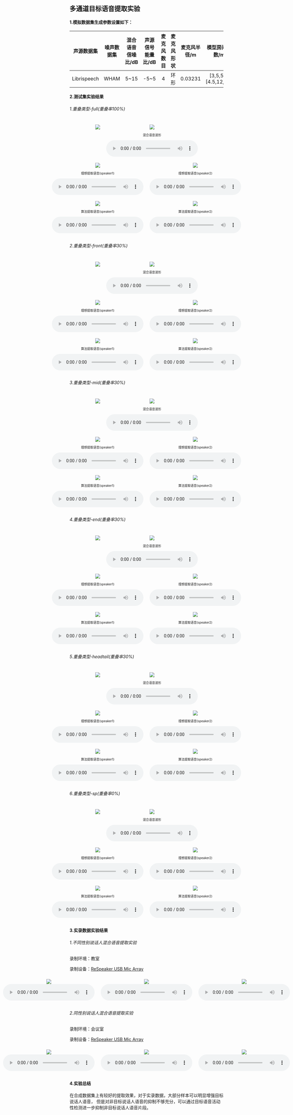 <style>
.image-grid {
  display: flex;
  flex-wrap: nowrap; /* 设置不换行 */
  justify-content: center; /* 水平居中对齐 */
  align-items: flex-start; /* 垂直顶部对齐 */
}
.image-item {
  margin: 10px;
  text-align: center;
}
</style>

<style type="text/css">
    .myfont{
        font-size:10px;
    }
</style>


## 多通道目标语音提取实验

#### 1.模拟数据集生成参数设置如下：


| 声源数据集 | 噪声数据集  |   混合语音信噪比/dB   |声源信号能量比/dB |麦克风数目|麦克风形状|麦克风半径/m|模型房间参数/m|
| :-----:     | :------:       | :-----:             |:-----:|:----:|:-----:|:----------:|:----:|
|   Librispeech  |   WHAM | 5~15                  |-5~5|            4|环形   |0.03231|[3,5,5]~[4.5,12,12]|



#### 2.测试集实验结果
<!-- [<img src="https://github.com/Chen-jia621/exps/blob/master/figs/pikaqiu.png" width="300">](https://github.com/Chen-jia621/exps) -->
###### 1.重叠类型-full(重叠率100%)
<div class="image-grid">
  <div class="image-item">
    <img src="expresults/noncausal_TSE_FFCLSTM_4ch_2chplus_noattention/full.png">
  </div>
  <div class="image-item">
    <img src="expresults/noncausal_TSE_FFCLSTM_4ch_2chplus_noattention/full/mix.png">
    <br/>
    <p class="myfont">混合语音波形 </p>
    <audio controls>
      <source src="expresults/noncausal_TSE_FFCLSTM_4ch_2chplus_noattention/full/mix.wav" type="audio/mpeg">
    </audio>
  </div>
</div>

<div class="image-grid">
  <div class="image-item">
    <img src="expresults/noncausal_TSE_FFCLSTM_4ch_2chplus_noattention/full/s1.png">
    <br/>
    <p class="myfont">理想提取语音(speaker1) </p>
    <audio controls>
      <source src="expresults/noncausal_TSE_FFCLSTM_4ch_2chplus_noattention/full/s1.wav" type="audio/mpeg">
    </audio>
  </div>
  <div class="image-item">
    <img src="expresults/noncausal_TSE_FFCLSTM_4ch_2chplus_noattention/full/s2.png">
    <br/>
    <p class="myfont">理想提取语音(speaker2) </p>
    <audio controls>
      <source src="expresults/noncausal_TSE_FFCLSTM_4ch_2chplus_noattention/full/s2.wav" type="audio/mpeg">
    </audio>
  </div>
</div>

<div class="image-grid">
  <div class="image-item">
    <img src="expresults/noncausal_TSE_FFCLSTM_4ch_2chplus_noattention/full/est_s1.png">
    <br/>
    <p class="myfont">算法提取语音(speaker1) </p>
    <audio controls>
      <source src="expresults/noncausal_TSE_FFCLSTM_4ch_2chplus_noattention/full/est_s1.wav" type="audio/mpeg">
    </audio>
  </div>
  <div class="image-item">
    <img src="expresults/noncausal_TSE_FFCLSTM_4ch_2chplus_noattention/full/est_s2.png">
    <br/>
    <p class="myfont">算法提取语音(speaker2) </p>
    <audio controls>
      <source src="expresults/noncausal_TSE_FFCLSTM_4ch_2chplus_noattention/full/est_s2.wav" type="audio/mpeg">
    </audio>
  </div>
</div>



###### 2.重叠类型-front(重叠率30%)

<div class="image-grid">
  <div class="image-item">
    <img src="expresults/noncausal_TSE_FFCLSTM_4ch_2chplus_noattention/front.png">
  </div>
  <div class="image-item">
    <img src="expresults/noncausal_TSE_FFCLSTM_4ch_2chplus_noattention/front/mix.png">
    <br/>
    <p class="myfont">混合语音波形 </p>
    <audio controls>
      <source src="expresults/noncausal_TSE_FFCLSTM_4ch_2chplus_noattention/front/mix.wav" type="audio/mpeg">
    </audio>
  </div>
</div>

<div class="image-grid">
  <div class="image-item">
    <img src="expresults/noncausal_TSE_FFCLSTM_4ch_2chplus_noattention/front/s1.png">
    <br/>
    <p class="myfont">理想提取语音(speaker1) </p>
    <audio controls>
      <source src="expresults/noncausal_TSE_FFCLSTM_4ch_2chplus_noattention/front/s1.wav" type="audio/mpeg">
    </audio>
  </div>
  <div class="image-item">
    <img src="expresults/noncausal_TSE_FFCLSTM_4ch_2chplus_noattention/front/s2.png">
    <br/>
    <p class="myfont">理想提取语音(speaker2) </p>
    <audio controls>
      <source src="expresults/noncausal_TSE_FFCLSTM_4ch_2chplus_noattention/front/s2.wav" type="audio/mpeg">
    </audio>
  </div>
</div>

<div class="image-grid">
  <div class="image-item">
    <img src="expresults/noncausal_TSE_FFCLSTM_4ch_2chplus_noattention/front/est_s1.png">
    <br/>
    <p class="myfont">算法提取语音(speaker1) </p>
    <audio controls>
      <source src="expresults/noncausal_TSE_FFCLSTM_4ch_2chplus_noattention/front/est_s1.wav" type="audio/mpeg">
    </audio>
  </div>
  <div class="image-item">
    <img src="expresults/noncausal_TSE_FFCLSTM_4ch_2chplus_noattention/front/est_s2.png">
    <br/>
    <p class="myfont">算法提取语音(speaker2) </p>
    <audio controls>
      <source src="expresults/noncausal_TSE_FFCLSTM_4ch_2chplus_noattention/front/est_s2.wav" type="audio/mpeg">
    </audio>
  </div>
</div>

###### 3.重叠类型-mid(重叠率30%)
<div class="image-grid">
  <div class="image-item">
    <img src="expresults/noncausal_TSE_FFCLSTM_4ch_2chplus_noattention/mid.png">
  </div>
  <div class="image-item">
    <img src="expresults/noncausal_TSE_FFCLSTM_4ch_2chplus_noattention/mid/mix.png">
    <br/>
    <p class="myfont">混合语音波形 </p>
    <audio controls>
      <source src="expresults/noncausal_TSE_FFCLSTM_4ch_2chplus_noattention/mid/mix.wav" type="audio/mpeg">
    </audio>
  </div>
</div>

<div class="image-grid">
  <div class="image-item">
    <img src="expresults/noncausal_TSE_FFCLSTM_4ch_2chplus_noattention/mid/s1.png">
    <br/>
    <p class="myfont">理想提取语音(speaker1) </p>
    <audio controls>
      <source src="expresults/noncausal_TSE_FFCLSTM_4ch_2chplus_noattention/mid/s1.wav" type="audio/mpeg">
    </audio>
  </div>
  <div class="image-item">
    <img src="expresults/noncausal_TSE_FFCLSTM_4ch_2chplus_noattention/mid/s2.png">
    <br/>
    <p class="myfont">理想提取语音(speaker2) </p>
    <audio controls>
      <source src="expresults/noncausal_TSE_FFCLSTM_4ch_2chplus_noattention/mid/s2.wav" type="audio/mpeg">
    </audio>
  </div>
</div>

<div class="image-grid">
  <div class="image-item">
    <img src="expresults/noncausal_TSE_FFCLSTM_4ch_2chplus_noattention/mid/est_s1.png">
    <br/>
    <p class="myfont">算法提取语音(speaker1) </p>
    <audio controls>
      <source src="expresults/noncausal_TSE_FFCLSTM_4ch_2chplus_noattention/mid/est_s1.wav" type="audio/mpeg">
    </audio>
  </div>
  <div class="image-item">
    <img src="expresults/noncausal_TSE_FFCLSTM_4ch_2chplus_noattention/mid/est_s2.png">
    <br/>
    <p class="myfont">算法提取语音(speaker2) </p>
    <audio controls>
      <source src="expresults/noncausal_TSE_FFCLSTM_4ch_2chplus_noattention/mid/est_s2.wav" type="audio/mpeg">
    </audio>
  </div>
</div>

###### 4.重叠类型-end(重叠率30%)

<div class="image-grid">
  <div class="image-item">
    <img src="expresults/noncausal_TSE_FFCLSTM_4ch_2chplus_noattention/end.png">
  </div>
  <div class="image-item">
    <img src="expresults/noncausal_TSE_FFCLSTM_4ch_2chplus_noattention/end/mix.png">
    <br/>
    <p class="myfont">混合语音波形 </p>
    <audio controls>
      <source src="expresults/noncausal_TSE_FFCLSTM_4ch_2chplus_noattention/end/mix.wav" type="audio/mpeg">
    </audio>
  </div>
</div>

<div class="image-grid">
  <div class="image-item">
    <img src="expresults/noncausal_TSE_FFCLSTM_4ch_2chplus_noattention/end/s1.png">
    <br/>
    <p class="myfont">理想提取语音(speaker1) </p>
    <audio controls>
      <source src="expresults/noncausal_TSE_FFCLSTM_4ch_2chplus_noattention/end/s1.wav" type="audio/mpeg">
    </audio>
  </div>
  <div class="image-item">
    <img src="expresults/noncausal_TSE_FFCLSTM_4ch_2chplus_noattention/end/s2.png">
    <br/>
    <p class="myfont">理想提取语音(speaker2) </p>
    <audio controls>
      <source src="expresults/noncausal_TSE_FFCLSTM_4ch_2chplus_noattention/end/s2.wav" type="audio/mpeg">
    </audio>
  </div>
</div>

<div class="image-grid">
  <div class="image-item">
    <img src="expresults/noncausal_TSE_FFCLSTM_4ch_2chplus_noattention/end/est_s1.png">
    <br/>
    <p class="myfont">算法提取语音(speaker1) </p>
    <audio controls>
      <source src="expresults/noncausal_TSE_FFCLSTM_4ch_2chplus_noattention/end/est_s1.wav" type="audio/mpeg">
    </audio>
  </div>
  <div class="image-item">
    <img src="expresults/noncausal_TSE_FFCLSTM_4ch_2chplus_noattention/end/est_s2.png">
    <br/>
    <p class="myfont">算法提取语音(speaker2) </p>
    <audio controls>
      <source src="expresults/noncausal_TSE_FFCLSTM_4ch_2chplus_noattention/end/est_s2.wav" type="audio/mpeg">
    </audio>
  </div>
</div>

###### 5.重叠类型-headtail(重叠率30%)

<div class="image-grid">
  <div class="image-item">
    <img src="expresults/noncausal_TSE_FFCLSTM_4ch_2chplus_noattention/headtail.png">
  </div>
  <div class="image-item">
    <img src="expresults/noncausal_TSE_FFCLSTM_4ch_2chplus_noattention/headtail/mix.png">
    <br/>
    <p class="myfont">混合语音波形 </p>
    <audio controls>
      <source src="expresults/noncausal_TSE_FFCLSTM_4ch_2chplus_noattention/headtail/mix.wav" type="audio/mpeg">
    </audio>
  </div>
</div>

<div class="image-grid">
  <div class="image-item">
    <img src="expresults/noncausal_TSE_FFCLSTM_4ch_2chplus_noattention/headtail/s1.png">
    <br/>
    <p class="myfont">理想提取语音(speaker1) </p>
    <audio controls>
      <source src="expresults/noncausal_TSE_FFCLSTM_4ch_2chplus_noattention/headtail/s1.wav" type="audio/mpeg">
    </audio>
  </div>
  <div class="image-item">
    <img src="expresults/noncausal_TSE_FFCLSTM_4ch_2chplus_noattention/headtail/s2.png">
    <br/>
    <p class="myfont">理想提取语音(speaker2) </p>
    <audio controls>
      <source src="expresults/noncausal_TSE_FFCLSTM_4ch_2chplus_noattention/headtail/s2.wav" type="audio/mpeg">
    </audio>
  </div>
</div>

<div class="image-grid">
  <div class="image-item">
    <img src="expresults/noncausal_TSE_FFCLSTM_4ch_2chplus_noattention/headtail/est_s1.png">
    <br/>
    <p class="myfont">算法提取语音(speaker1) </p>
    <audio controls>
      <source src="expresults/noncausal_TSE_FFCLSTM_4ch_2chplus_noattention/headtail/est_s1.wav" type="audio/mpeg">
    </audio>
  </div>
  <div class="image-item">
    <img src="expresults/noncausal_TSE_FFCLSTM_4ch_2chplus_noattention/headtail/est_s2.png">
    <br/>
    <p class="myfont">算法提取语音(speaker2) </p>
    <audio controls>
      <source src="expresults/noncausal_TSE_FFCLSTM_4ch_2chplus_noattention/headtail/est_s2.wav" type="audio/mpeg">
    </audio>
  </div>
</div>

###### 6.重叠类型-sp(重叠率0%)
<div class="image-grid">
  <div class="image-item">
    <img src="expresults/noncausal_TSE_FFCLSTM_4ch_2chplus_noattention/sp.png">
  </div>
  <div class="image-item">
    <img src="expresults/noncausal_TSE_FFCLSTM_4ch_2chplus_noattention/sp/mix.png">
    <br/>
    <p class="myfont">混合语音波形 </p>
    <audio controls>
      <source src="expresults/noncausal_TSE_FFCLSTM_4ch_2chplus_noattention/sp/mix.wav" type="audio/mpeg">
    </audio>
  </div>
</div>

<div class="image-grid">
  <div class="image-item">
    <img src="expresults/noncausal_TSE_FFCLSTM_4ch_2chplus_noattention/sp/s1.png">
    <br/>
    <p class="myfont">理想提取语音(speaker1) </p>
    <audio controls>
      <source src="expresults/noncausal_TSE_FFCLSTM_4ch_2chplus_noattention/sp/s1.wav" type="audio/mpeg">
    </audio>
  </div>
  <div class="image-item">
    <img src="expresults/noncausal_TSE_FFCLSTM_4ch_2chplus_noattention/sp/s2.png">
    <br/>
    <p class="myfont">理想提取语音(speaker2) </p>
    <audio controls>
      <source src="expresults/noncausal_TSE_FFCLSTM_4ch_2chplus_noattention/sp/s2.wav" type="audio/mpeg">
    </audio>
  </div>
</div>

<div class="image-grid">
  <div class="image-item">
    <img src="expresults/noncausal_TSE_FFCLSTM_4ch_2chplus_noattention/sp/est_s1.png">
    <br/>
    <p class="myfont">算法提取语音(speaker1) </p>
    <audio controls>
      <source src="expresults/noncausal_TSE_FFCLSTM_4ch_2chplus_noattention/sp/est_s1.wav" type="audio/mpeg">
    </audio>
  </div>
  <div class="image-item">
    <img src="expresults/noncausal_TSE_FFCLSTM_4ch_2chplus_noattention/sp/est_s2.png">
    <br/>
    <p class="myfont">算法提取语音(speaker2) </p>
    <audio controls>
      <source src="expresults/noncausal_TSE_FFCLSTM_4ch_2chplus_noattention/sp/est_s2.wav" type="audio/mpeg">
    </audio>
  </div>
</div>






<!-- # 1.双通道目标语音提取实验
## 1.实时目标语音提取
## 2.离线目标语音提取

# 四通道目标语音提取实验
## 1.实时目标语音提取
## 2.离线目标语音提取

# 单通道目标语音提取
## 1.TDspeakerbeam
## 2.spex+

## 如何处理混合语音中不存在目标说话人的情况？
1.方案1：多目标loss训练 输出估计vad 
混合语音中不存在目标说话人时vad输出为0 将vadloss 作为sisdrloss
$sisdr = \{\}$ -->







#### 3.实录数据实验结果
###### 1.不同性别说话人混合语音提取实验
录制环境：教室 

录制设备：[ReSpeaker USB Mic Array](https://wiki.seeedstudio.com/ReSpeaker-USB-Mic-Array)
<div class="image-grid">
  <div class="image-item">
    <img src="expresults/sample1_chenxu_0180_mix/mix.png">
    <audio controls>
      <source src="expresults/sample1_chenxu_0180_mix/mix.wav" type="audio/mpeg">
    </audio>
  </div>
  <div class="image-item">
    <img src="expresults/sample1_chenxu_0180_mix/tse_chen_fullaudio_True.png">
    <audio controls>
      <source src="expresults/sample1_chenxu_0180_mix/tse_chen_fullaudio_True.wav" type="audio/mpeg">
    </audio>
  </div>
  <div class="image-item">
    <img src="expresults/sample1_chenxu_0180_mix/tse_xlx_fullaudio_True.png">
    <audio controls>
      <source src="expresults/sample1_chenxu_0180_mix/tse_xlx_fullaudio_True.wav" type="audio/mpeg">
    </audio>
  </div>
</div>

###### 2.同性别说话人混合语音提取实验
录制环境：会议室 

录制设备：[ReSpeaker USB Mic Array](https://wiki.seeedstudio.com/ReSpeaker-USB-Mic-Array)

<div class="image-grid">
  <div class="image-item">
    <img src="expresults/sample3_chensun_090_mix/mix.png">
    <audio controls>
      <source src="expresults/sample3_chensun_090_mix/mix.wav" type="audio/mpeg">
    </audio>
  </div>
  <div class="image-item">
    <img src="expresults/sample3_chensun_090_mix/tse_chen_fullaudio_True.png">
    <audio controls>
      <source src="expresults/sample3_chensun_090_mix/tse_chen_fullaudio_True.wav" type="audio/mpeg">
    </audio>
  </div>
  <div class="image-item">
    <img src="expresults/sample3_chensun_090_mix/tse_ssy_fullaudio_True.png">
    <audio controls>
      <source src="expresults/sample3_chensun_090_mix/tse_ssy_fullaudio_True.wav" type="audio/mpeg">
    </audio>
  </div>
</div>

#### 4.实验总结

在合成数据集上有较好的提取效果，对于实录数据，大部分样本可以明显增强目标说话人语音， 但是对非目标说话人语音的抑制不够充分，可以通过目标语音活动性检测进一步抑制非目标说话人语音片段。
